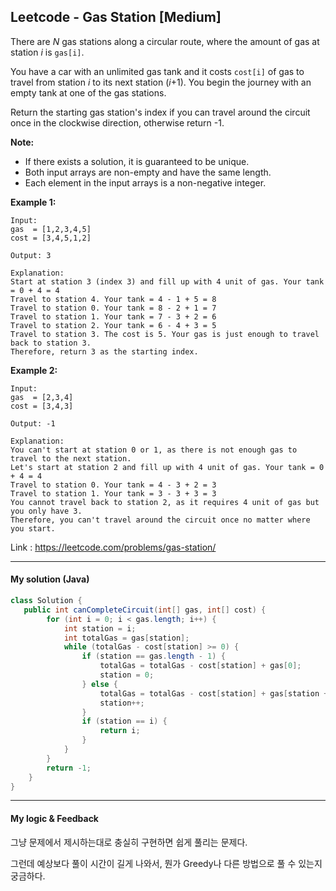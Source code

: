 ## Leetcode - Gas Station [Medium]

There are *N* gas stations along a circular route, where the amount of gas at station *i* is `gas[i]`.

You have a car with an unlimited gas tank and it costs `cost[i]` of gas to travel from station *i* to its next station (*i*+1). You begin the journey with an empty tank at one of the gas stations.

Return the starting gas station's index if you can travel around the circuit once in the clockwise direction, otherwise return -1.

**Note:**

- If there exists a solution, it is guaranteed to be unique.
- Both input arrays are non-empty and have the same length.
- Each element in the input arrays is a non-negative integer.

**Example 1:**

```
Input: 
gas  = [1,2,3,4,5]
cost = [3,4,5,1,2]

Output: 3

Explanation:
Start at station 3 (index 3) and fill up with 4 unit of gas. Your tank = 0 + 4 = 4
Travel to station 4. Your tank = 4 - 1 + 5 = 8
Travel to station 0. Your tank = 8 - 2 + 1 = 7
Travel to station 1. Your tank = 7 - 3 + 2 = 6
Travel to station 2. Your tank = 6 - 4 + 3 = 5
Travel to station 3. The cost is 5. Your gas is just enough to travel back to station 3.
Therefore, return 3 as the starting index.
```

**Example 2:**

```
Input: 
gas  = [2,3,4]
cost = [3,4,3]

Output: -1

Explanation:
You can't start at station 0 or 1, as there is not enough gas to travel to the next station.
Let's start at station 2 and fill up with 4 unit of gas. Your tank = 0 + 4 = 4
Travel to station 0. Your tank = 4 - 3 + 2 = 3
Travel to station 1. Your tank = 3 - 3 + 3 = 3
You cannot travel back to station 2, as it requires 4 unit of gas but you only have 3.
Therefore, you can't travel around the circuit once no matter where you start.
```

Link : https://leetcode.com/problems/gas-station/

---



#### My solution (Java)

```java
class Solution {
   public int canCompleteCircuit(int[] gas, int[] cost) {
        for (int i = 0; i < gas.length; i++) {
            int station = i;
            int totalGas = gas[station];
            while (totalGas - cost[station] >= 0) {
                if (station == gas.length - 1) {
                    totalGas = totalGas - cost[station] + gas[0];
                    station = 0;
                } else {
                    totalGas = totalGas - cost[station] + gas[station + 1];
                    station++;
                }
                if (station == i) {
                    return i;
                }
            }
        }
        return -1;
    }
}

```

---



#### My logic & Feedback

그냥 문제에서 제시하는대로 충실히 구현하면 쉽게 풀리는 문제다.

그런데 예상보다 풀이 시간이 길게 나와서, 뭔가 Greedy나 다른 방법으로 풀 수 있는지 궁금하다.